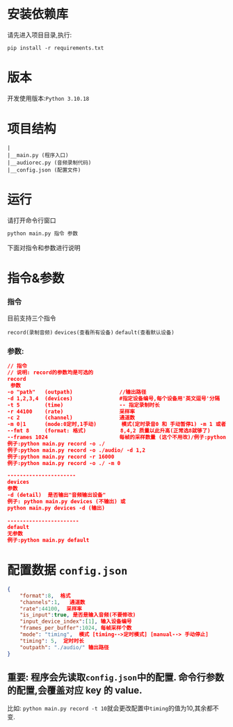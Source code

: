 # 安装依赖库

请先进入项目目录,执行:

`pip install -r requirements.txt`

# 版本

开发使用版本:`Python 3.10.18`

# 项目结构

```
|
|__main.py (程序入口)
|__audiorec.py (音频录制代码)
|__config.json (配置文件)
```

# 运行

请打开命令行窗口

```python
python main.py 指令 参数
```

下面对指令和参数进行说明

# 指令&参数

### 指令

目前支持三个指令

`record(录制音频)` `devices(查看所有设备)` `default(查看默认设备)`

### 参数:

```json
// 指令
// 说明: record的参数均是可选的
record
 参数
-o "path"   (outpath)  				//输出路径 
-d 1,2,3,4  (devices)				#指定设备编号,每个设备用'英文逗号'分隔
-t 5		(time)					-- 指定录制时长
-r 44100    (rate)					采样率
-c 2		(channel)				通道数
-m 0|1		(mode:0定时,1手动)		  模式(定时录音0 和 手动暂停1) -m 1 或者 -m 0
--fmt 8		(format: 格式) 		   8,4,2 质量以此升高(正常选8就够了)
--frames 1024						每帧的采样数量 (这个不用改)/例子:python main.py record
例子:python main.py record -o ./
例子:python main.py record -o ./audio/ -d 1,2
例子:python main.py record -r 16000
例子:python main.py record -o ./ -m 0

----------------------
devices
参数
-d (detail)  是否输出"音频输出设备"
例子: python main.py devices (不输出) 或
python main.py devices -d (输出)
 
-----------------------
default
无参数
例子:python main.py default
```



# 配置数据 `config.json`

```json
{
    "format":8,  格式
    "channels":1,   通道数
    "rate":44100,  采样率
    "is_input":true, 是否是输入音频(不要修改)
    "input_device_index":[1], 输入设备编号
    "frames_per_buffer":1024, 每帧采样个数
    "mode": "timing",  模式 [timing-->定时模式] [manual--> 手动停止]
    "timing": 5,  定时时长
    "outpath": "./audio/" 输出路径
}
```

## 重要: 程序会先读取`config.json`中的配置. 命令行参数的配置,会覆盖对应 key 的 value.

比如: `python main.py record -t 10`就会更改配置中`timing`的值为10,其余都不变.




